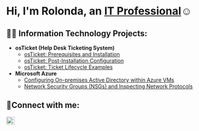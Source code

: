 <h1>Hi, I'm Rolonda, an <a href="https://linkedin.com/in/Josh">IT Professional</a>☺</h1>

<h2>👨‍💻 Information Technology Projects:</h2>

- <b>osTicket (Help Desk Ticketing System)</b>
  - [osTicket: Prerequisites and Installation](https://github.com/rolondajames/osticket-prereqs)
  - [osTicket: Post-Installation Configuration](https://github.com/rolondajames/post-install-config)
  - [osTicket: Ticket Lifecycle Examples](https://github.com/rolondajames/ticket-lifecycle)
- <b>Microsoft Azure</b>
  - [Configuring On-premises Active Directory within Azure VMs](https://github.com/rolondajames/configure-ad)
  - [Network Security Groups (NSGs) and Inspecting Network Protocols](https://github.com/jrolondajames/azure-network-protocols)

<h2>🤳Connect with me:</h2>

[<img align="left" alt="Josh | LinkedIn" width="22px" src="https://cdn.jsdelivr.net/npm/simple-icons@v3/icons/linkedin.svg" />][linkedin]

[linkedin]: https://linkedin.com/in/rolondasawney
